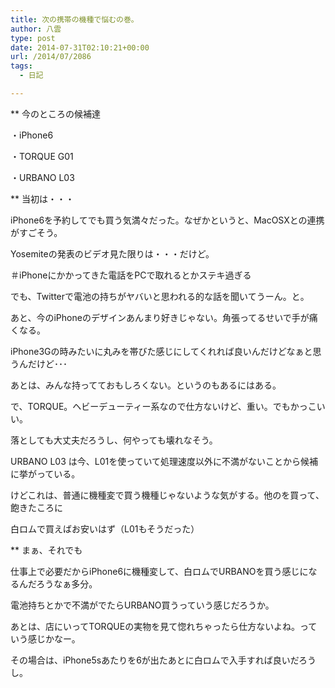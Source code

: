 ```yaml
---
title: 次の携帯の機種で悩むの巻。
author: 八雲
type: post
date: 2014-07-31T02:10:21+00:00
url: /2014/07/2086
tags:
  - 日記

---
```

** 今のところの候補達
  
・iPhone6
  
・TORQUE G01
  
・URBANO L03

** 当初は・・・
  
iPhone6を予約してでも買う気満々だった。なぜかというと、MacOSXとの連携がすごそう。
  
Yosemiteの発表のビデオ見た限りは・・・だけど。
  
＃iPhoneにかかってきた電話をPCで取れるとかステキ過ぎる
  
でも、Twitterで電池の持ちがヤバいと思われる的な話を聞いてうーん。と。
  
あと、今のiPhoneのデザインあんまり好きじゃない。角張ってるせいで手が痛くなる。
  
iPhone3Gの時みたいに丸みを帯びた感じにしてくれれば良いんだけどなぁと思うんだけど･･･
  
あとは、みんな持ってておもしろくない。というのもあるにはある。
  
で、TORQUE。ヘビーデューティー系なので仕方ないけど、重い。でもかっこいい。
  
落としても大丈夫だろうし、何やっても壊れなそう。
  
URBANO L03 は今、L01を使っていて処理速度以外に不満がないことから候補に挙がっている。
  
けどこれは、普通に機種変で買う機種じゃないような気がする。他のを買って、飽きたころに
  
白ロムで買えばお安いはず（L01もそうだった）

** まぁ、それでも
  
仕事上で必要だからiPhone6に機種変して、白ロムでURBANOを買う感じになるんだろうなぁ多分。
  
電池持ちとかで不満がでたらURBANO買うっていう感じだろうか。
  
あとは、店にいってTORQUEの実物を見て惚れちゃったら仕方ないよね。っていう感じかなー。
  
その場合は、iPhone5sあたりを6が出たあとに白ロムで入手すれば良いだろうし。
